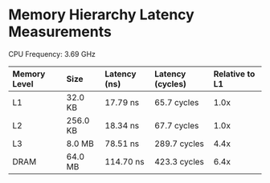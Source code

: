 # Memory Hierarchy Latency Measurements

CPU Frequency: 3.69 GHz

| Memory Level   | Size     | Latency (ns)   | Latency (cycles)   | Relative to L1   |
|:---------------|:---------|:---------------|:-------------------|:-----------------|
| L1             | 32.0 KB  | 17.79 ns       | 65.7 cycles        | 1.0x             |
| L2             | 256.0 KB | 18.34 ns       | 67.7 cycles        | 1.0x             |
| L3             | 8.0 MB   | 78.51 ns       | 289.7 cycles       | 4.4x             |
| DRAM           | 64.0 MB  | 114.70 ns      | 423.3 cycles       | 6.4x             |
